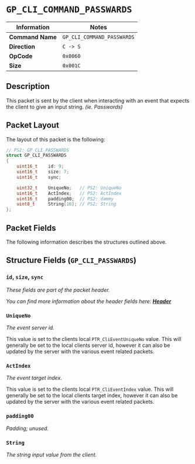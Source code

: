 # `GP_CLI_COMMAND_PASSWARDS`

| Information               | Notes |
|---                        |---    |
| **Command Name**          | `GP_CLI_COMMAND_PASSWARDS` |
| **Direction**             | `C -> S` |
| **OpCode**                | `0x0060` |
| **Size**                  | `0x001C` |

## Description

This packet is sent by the client when interacting with an event that expects the client to give an input string. _(ie. Passwords)_

## Packet Layout

The layout of this packet is the following:

```cpp
// PS2: GP_CLI_PASSWARDS
struct GP_CLI_PASSWARDS
{
    uint16_t    id: 9;
    uint16_t    size: 7;
    uint16_t    sync;

    uint32_t    UniqueNo;   // PS2: UniqueNo
    uint16_t    ActIndex;   // PS2: ActIndex
    uint16_t    padding00;  // PS2: dammy
    uint8_t     String[16]; // PS2: String
};
```

## Packet Fields

The following information describes the structures outlined above.

## Structure Fields (`GP_CLI_PASSWARDS`)

### `id`, `size`, `sync`

_These fields are part of the packet header._

_You can find more information about the header fields here: [**Header**](/world/HEADER.md)_

### `UniqueNo`

_The event server id._

This value is set to the clients local `PTR_CliEventUniqueNo` value. This will generally be set to the local clients server id, however it can also be updated by the server with the various event related packets.

### `ActIndex`

_The event target index._

This value is set to the clients local `PTR_CliEventIndex` value. This will generally be set to the local clients target index, however it can also be updated by the server with the various event related packets.

### `padding00`

_Padding; unused._

### `String`

_The string input value from the client._
